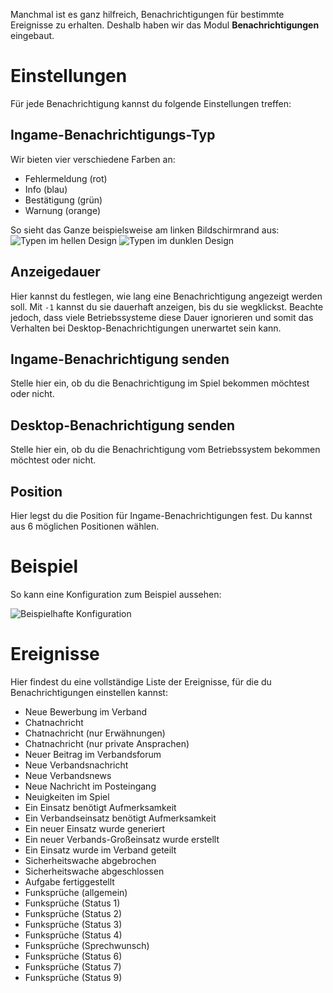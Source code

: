 Manchmal ist es ganz hilfreich, Benachrichtigungen für bestimmte Ereignisse zu erhalten.
Deshalb haben wir das Modul **Benachrichtigungen** eingebaut.

# Einstellungen

Für jede Benachrichtigung kannst du folgende Einstellungen treffen:

## Ingame-Benachrichtigungs-Typ

Wir bieten vier verschiedene Farben an:

* Fehlermeldung (rot)
* Info (blau)
* Bestätigung (grün)
* Warnung (orange)

So sieht das Ganze beispielsweise am linken Bildschirmrand aus:
![Typen im hellen Design](assets/de_DE/types_light.png) ![Typen im dunklen Design](assets/de_DE/types_dark.png)

## Anzeigedauer

Hier kannst du festlegen, wie lang eine Benachrichtigung angezeigt werden soll.
Mit `-1` kannst du sie dauerhaft anzeigen, bis du sie wegklickst.
Beachte jedoch, dass viele Betriebssysteme diese Dauer ignorieren und somit
das Verhalten bei Desktop-Benachrichtigungen unerwartet sein kann.

## Ingame-Benachrichtigung senden

Stelle hier ein, ob du die Benachrichtigung im Spiel bekommen möchtest oder nicht.

## Desktop-Benachrichtigung senden

Stelle hier ein, ob du die Benachrichtigung vom Betriebssystem bekommen möchtest oder nicht.

## Position

Hier legst du die Position für Ingame-Benachrichtigungen fest. Du kannst aus 6 möglichen Positionen wählen.

# Beispiel

So kann eine Konfiguration zum Beispiel aussehen:

![Beispielhafte Konfiguration](assets/de_DE/example.png)

# Ereignisse

Hier findest du eine vollständige Liste der Ereignisse, für die du Benachrichtigungen einstellen kannst:

* Neue Bewerbung im Verband
* Chatnachricht
* Chatnachricht (nur Erwähnungen)
* Chatnachricht (nur private Ansprachen)
* Neuer Beitrag im Verbandsforum
* Neue Verbandsnachricht
* Neue Verbandsnews
* Neue Nachricht im Posteingang
* Neuigkeiten im Spiel
* Ein Einsatz benötigt Aufmerksamkeit
* Ein Verbandseinsatz benötigt Aufmerksamkeit
* Ein neuer Einsatz wurde generiert
* Ein neuer Verbands-Großeinsatz wurde erstellt
* Ein Einsatz wurde im Verband geteilt
* Sicherheitswache abgebrochen
* Sicherheitswache abgeschlossen
* Aufgabe fertiggestellt
* Funksprüche (allgemein)
* Funksprüche (Status 1)
* Funksprüche (Status 2)
* Funksprüche (Status 3)
* Funksprüche (Status 4)
* Funksprüche (Sprechwunsch)
* Funksprüche (Status 6)
* Funksprüche (Status 7)
* Funksprüche (Status 9)
